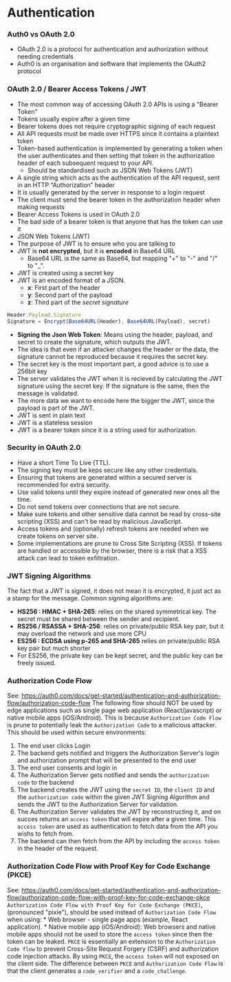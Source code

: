 # Authentication


### Auth0 vs OAuth 2.0
* OAuth 2.0 is a protocol for authentication and authorization without needing credentials
* Auth0 is an organisation and software that implements the OAuth2 protocol


### OAuth 2.0 / Bearer Access Tokens / JWT
* The most common way of accessing OAuth 2.0 APIs is using a "Bearer Token"
* Tokens usually expire after a given time
* Bearer tokens does not require cryptographic signing of each request
* All API requests must be made over HTTPS since it contains a plaintext token
* Token-based authentication is implemented by generating a token when the user authenticates and then setting that token in the authorization header of each subsequent request to your API.
    * Should be standardised such as JSON Web Tokens (JWT)
* A single string which acts as the authentication of the API request, sent in an HTTP “Authorization” header
* It is usually generated by the server in response to a login request
* The client must send the bearer token in the authorization header when making requests
* Bearer Access Tokens is used in OAuth 2.0
* The bad side of a bearer token is that anyone that has the token can use it
* JSON Web Tokens (JWT)
* The purpose of JWT is to ensure who you are talking to
* JWT is **not encrypted**, but it is **encoded** in Base64 URL
    * Base64 URL is the same as Base64, but mapping "+" to "-" and "/" to "_".
* JWT is created using a secret key
* JWT is an encoded format of a JSON.
    * **x**: First part of the header
    * **y**: Second part of the payload
    * **z**: Third part of the *secret signature*
```js
Header.Payload.Signature
Signature = Encrypt(Base64URL(Header), Base64URL(Payload), secret)
```
* **Signing the Json Web Token**: Means using the header, payload, and secret to create the signature, which outputs the JWT.
* The idea is that even if an attacker changes the header or the data, the signature cannot be reproduced because it requires the secret key.
* The secret key is the most important part, a good advice is to use a 256bit key
* The server validates the JWT when it is recieved by calculating the JWT signature using the secret key. If the signature is the same, then the message is validated.
* The more data we want to encode here the bigger the JWT, since the payload is part of the JWT.
* JWT is sent in plain text
* JWT is a stateless session
* JWT is a bearer token since it is a string used for authorization.


### Security in OAuth 2.0
* Have a short Time To Live (TTL).
* The signing key must be keps secure like any other credentials.
* Ensuring that tokens are generated within a secured server is recommended for extra security.
* Use valid tokens until they expire instead of generated new ones all the time.
* Do not send tokens over connections that are not secure.
* Make sure tokens and other sensitive data cannot be read by cross-site scripting (XSS) and can't be read by malicious JavaScript.
* Access tokens and (optionally) refresh tokens are needed when we create tokens on server site.
* Some implementations are prune to Cross Site Scripting (XSS). If tokens are handled or accessible by the browser, there is a risk that a XSS attack can lead to token exfiltration.


### JWT Signing Algorithms
The fact that a JWT is signed, it does not mean it is encrypted, it just act as a stamp for the message.
Common signing algorithms are:
* **HS256 : HMAC + SHA-265**: relies on the shared symmetrical key. The secret must be shared between the sender and recipient.
* **RS256 / RSASSA + SHA-256**: relies on private/public RSA key pair, but it may overload the network and use more CPU
* **ES256 : ECDSA using p-265 and SHA-265** relies on private/public RSA key pair but much shorter
* For ES256, the private key can be kept secret, and the public key can be freely issued.


### Authorization Code Flow
See: https://auth0.com/docs/get-started/authentication-and-authorization-flow/authorization-code-flow
The following flow should NOT be used by edge applications such as single page web application (React/javascript) or native mobile apps (iOS/Android). 
This is because `Authorization Code Flow` is prune to potentially leak the `Authorization Code` to a malicious attacker.
This should be used within secure environments:
1. The end user clicks Login
2. The backend gets notified and triggers the Authorization Server's login and authorization prompt that will be presented to the end user
3. The end user consents and login in
4. The Authorization Server gets notified and sends the `authorization code` to the backend
5. The backend creates the JWT using the `secret ID`, the `client ID` and the `authorization code` within the given JWT Signing Algorithm and sends the JWT to the Authorization Server for validation.
6. The Authorization Server validates the JWT by reconstructing it, and on succes returns an `access token` that will expire after a given time. This `access token` are used as authentication to fetch data from the API you wishs to fetch from.
7. The backend can then fetch from the API by including the `access token` in the header of the request.


### Authorization Code Flow with Proof Key for Code Exchange (PKCE)
See: https://auth0.com/docs/get-started/authentication-and-authorization-flow/authorization-code-flow-with-proof-key-for-code-exchange-pkce
`Authorization Code Flow with Proof Key for Code Exchange (PKCE)`, (pronounced "pixie"), should be used instead of `Authorization Code Flow` when using:
    * Web browser - single page apps (example, React application).
    * Native mobile app (iOS/Android):
Web browsers and native mobile apps should not be used to store the `access token` since then the token can be leaked.
`PKCE` is essentially an extension to the `Authorization Code flow` to prevent Cross-Site Request Forgery (CSRF) and authorization code injection attacks.
By using `PKCE`, the `access token` will not exposed on the client side.
The difference between `PKCE` and `Authorization Code Flow` is that the client generates a `code_verifier` and a `code_challenge`.

